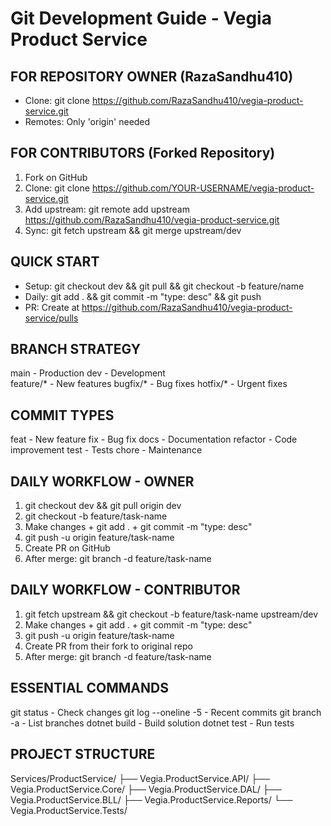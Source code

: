 ﻿# Git Development Guide - Vegia Product Service

## FOR REPOSITORY OWNER (RazaSandhu410)
- Clone: git clone https://github.com/RazaSandhu410/vegia-product-service.git
- Remotes: Only 'origin' needed

## FOR CONTRIBUTORS (Forked Repository)
1. Fork on GitHub
2. Clone: git clone https://github.com/YOUR-USERNAME/vegia-product-service.git  
3. Add upstream: git remote add upstream https://github.com/RazaSandhu410/vegia-product-service.git
4. Sync: git fetch upstream && git merge upstream/dev

## QUICK START
- Setup: git checkout dev && git pull && git checkout -b feature/name
- Daily: git add . && git commit -m \"type: desc\" && git push
- PR: Create at https://github.com/RazaSandhu410/vegia-product-service/pulls

## BRANCH STRATEGY
main - Production
dev - Development  
feature/* - New features
bugfix/* - Bug fixes
hotfix/* - Urgent fixes

## COMMIT TYPES
feat - New feature
fix - Bug fix
docs - Documentation
refactor - Code improvement
test - Tests
chore - Maintenance

## DAILY WORKFLOW - OWNER
1. git checkout dev && git pull origin dev
2. git checkout -b feature/task-name
3. Make changes + git add . + git commit -m \"type: desc\"
4. git push -u origin feature/task-name
5. Create PR on GitHub
6. After merge: git branch -d feature/task-name

## DAILY WORKFLOW - CONTRIBUTOR  
1. git fetch upstream && git checkout -b feature/task-name upstream/dev
2. Make changes + git add . + git commit -m \"type: desc\"
3. git push -u origin feature/task-name
4. Create PR from their fork to original repo
5. After merge: git branch -d feature/task-name

## ESSENTIAL COMMANDS
git status - Check changes
git log --oneline -5 - Recent commits
git branch -a - List branches
dotnet build - Build solution
dotnet test - Run tests

## PROJECT STRUCTURE
Services/ProductService/
├── Vegia.ProductService.API/
├── Vegia.ProductService.Core/
├── Vegia.ProductService.DAL/
├── Vegia.ProductService.BLL/
├── Vegia.ProductService.Reports/
└── Vegia.ProductService.Tests/

